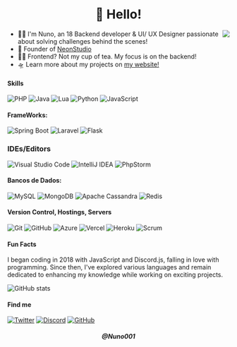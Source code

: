 <h1 align="center">👋 Hello!</h1>

<a href="https://discord.com/users/797571555135717407">
  <img src="https://lanyard-profile-readme.vercel.app/api/797571555135717407?hideTimestamp=true&idleMessage=Trying%20chillin'%20at%20the%20moment..." align="right" />
</a>

- 👨‍💻 I'm Nuno, an 18 Backend developer & UI/ UX Designer passionate about solving challenges behind the scenes!
- 🏢 Founder of [NeonStudio](https://neonstudio.com.br)
- 🙅‍♂️ Frontend? Not my cup of tea. My focus is on the backend!
- 🛸 Learn more about my projects on [my website!](https://nunoo.art)


#### Skills
![PHP](https://img.shields.io/badge/PHP-4682B4?style=for-the-badge&logo=php&logoColor=black)
![Java](https://img.shields.io/badge/Java-4682B4?style=for-the-badge&logo=java&logoColor=black)
![Lua](https://img.shields.io/badge/Lua-2C2D72?style=for-the-badge&logo=lua&logoColor=white)
![Python](https://img.shields.io/badge/Python-3776AB?style=for-the-badge&logo=python&logoColor=white)
![JavaScript](https://img.shields.io/badge/JavaScript-F7DF1E?style=for-the-badge&logo=javascript&logoColor=black)


#### FrameWorks:

![Spring Boot](https://img.shields.io/badge/Spring%20Boot-6DB33F?style=for-the-badge&logo=spring-boot&logoColor=white)
![Laravel](https://img.shields.io/badge/Laravel-FF2D20?style=for-the-badge&logo=laravel&logoColor=white)
![Flask](https://img.shields.io/badge/Flask-000000?style=for-the-badge&logo=flask&logoColor=white)

### IDEs/Editors

![Visual Studio Code](https://img.shields.io/badge/Visual%20Studio%20Code-007ACC?style=for-the-badge&logo=visual-studio-code&logoColor=white)
![IntelliJ IDEA](https://img.shields.io/badge/IntelliJ%20IDEA-000000?style=for-the-badge&logo=intellij-idea&logoColor=white)
![PhpStorm](https://img.shields.io/badge/PhpStorm-000000?style=for-the-badge&logo=phpstorm&logoColor=white)


#### Bancos de Dados:

![MySQL](https://img.shields.io/badge/MySQL-4479A1?style=for-the-badge&logo=mysql&logoColor=white)
![MongoDB](https://img.shields.io/badge/MongoDB-47A248?style=for-the-badge&logo=mongodb&logoColor=white)
![Apache Cassandra](https://img.shields.io/badge/Apache%20Cassandra-1287B1?style=for-the-badge&logo=apache-cassandra&logoColor=white)
![Redis](https://img.shields.io/badge/Redis-DC382D?style=for-the-badge&logo=redis&logoColor=white)

#### Version Control, Hostings, Servers
![Git](https://img.shields.io/badge/Git-F05032?style=for-the-badge&logo=git&logoColor=white)
![GitHub](https://img.shields.io/badge/GitHub-181717?style=for-the-badge&logo=github&logoColor=white)
![Azure](https://img.shields.io/badge/Microsoft%20Azure-0089D6?style=for-the-badge&logo=microsoft-azure&logoColor=white)
![Vercel](https://img.shields.io/badge/Vercel-000000?style=for-the-badge&logo=vercel&logoColor=white)
![Heroku](https://img.shields.io/badge/Heroku-430098?style=for-the-badge&logo=heroku&logoColor=white)
![Scrum](https://img.shields.io/badge/Scrum-009FDA?style=for-the-badge&logo=scrum-alliance&logoColor=white)



#### Fun Facts
I began coding in 2018 with JavaScript and Discord.js, falling in love with programming. Since then, I've explored various languages and remain dedicated to enhancing my knowledge while working on exciting projects.

![GitHub stats](https://github-readme-stats.vercel.app/api?username=Nuno001&count_private=true&show_icons=true&theme=dracula)

#### Find me
[![Twitter](https://skillicons.dev/icons?i=instagram)](https://instagram.com/nunootheboy)
[![Discord](https://skillicons.dev/icons?i=discord)](https://discord.gg/)
[![GitHub](https://skillicons.dev/icons?i=github)](https://github.com/Nuno001)

<h5 align="center">@Nuno001</h5>

